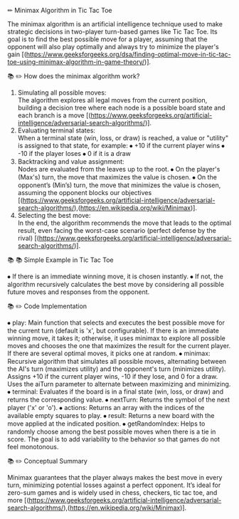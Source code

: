 ✏ Minimax Algorithm in Tic Tac Toe

The minimax algorithm is an artificial intelligence technique used to make strategic decisions in two-player turn-based games like Tic Tac Toe. Its goal is to find the best possible move for a player, assuming that the opponent will also play optimally and always try to minimize the player's gain [(https://www.geeksforgeeks.org/dsa/finding-optimal-move-in-tic-tac-toe-using-minimax-algorithm-in-game-theory/)].

📚 ✏️ How does the minimax algorithm work?

1. Simulating all possible moves:  
   The algorithm explores all legal moves from the current position, building a decision tree where each node is a possible board state and each branch is a move [(https://www.geeksforgeeks.org/artificial-intelligence/adversarial-search-algorithms/)].
2. Evaluating terminal states:  
   When a terminal state (win, loss, or draw) is reached, a value or "utility" is assigned to that state, for example:
    ⦁ +10 if the current player wins
    ⦁ -10 if the player loses
    ⦁ 0 if it is a draw
3. Backtracking and value assignment:  
   Nodes are evaluated from the leaves up to the root.
    ⦁ On the player's (Max's) turn, the move that maximizes the value is chosen.
    ⦁ On the opponent’s (Min’s) turn, the move that minimizes the value is chosen, assuming the opponent blocks our objectives [(https://www.geeksforgeeks.org/artificial-intelligence/adversarial-search-algorithms/),(https://en.wikipedia.org/wiki/Minimax)].
4. Selecting the best move:  
   In the end, the algorithm recommends the move that leads to the optimal result, even facing the worst-case scenario (perfect defense by the rival) [(https://www.geeksforgeeks.org/artificial-intelligence/adversarial-search-algorithms/)].

📚 📚 Simple Example in Tic Tac Toe

⦁ If there is an immediate winning move, it is chosen instantly.
⦁ If not, the algorithm recursively calculates the best move by considering all possible future moves and responses from the opponent.

📚 ✏️ Code Implementation

⦁ play: Main function that selects and executes the best possible move for the current turn (default is 'x', but configurable). If there is an immediate winning move, it takes it; otherwise, it uses minimax to explore all possible moves and chooses the one that maximizes the result for the current player. If there are several optimal moves, it picks one at random.
⦁ minimax: Recursive algorithm that simulates all possible moves, alternating between the AI's turn (maximizes utility) and the opponent's turn (minimizes utility). Assigns +10 if the current player wins, -10 if they lose, and 0 for a draw. Uses the aiTurn parameter to alternate between maximizing and minimizing.
⦁ terminal: Evaluates if the board is in a final state (win, loss, or draw) and returns the corresponding value.
⦁ nextTurn: Returns the symbol of the next player ('x' or 'o').
⦁ actions: Returns an array with the indices of the available empty squares to play.
⦁ result: Returns a new board with the move applied at the indicated position.
⦁ getRandomIndex: Helps to randomly choose among the best possible moves when there is a tie in score. The goal is to add variability to the behavior so that games do not feel monotonous.

📚 ✏️ Conceptual Summary

Minimax guarantees that the player always makes the best move in every turn, minimizing potential losses against a perfect opponent. It’s ideal for zero-sum games and is widely used in chess, checkers, tic tac toe, and more [(https://www.geeksforgeeks.org/artificial-intelligence/adversarial-search-algorithms/),(https://en.wikipedia.org/wiki/Minimax)].

